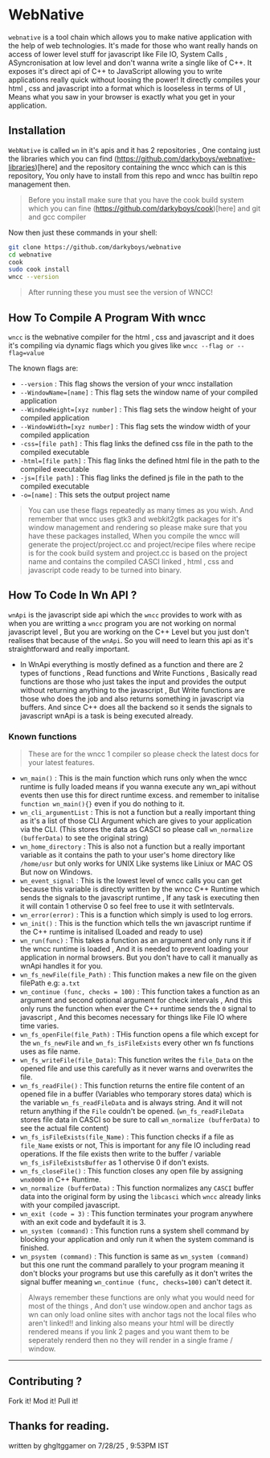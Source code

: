 # WebNative
`webnative` is a tool chain which allows you to make native application with the help of web technologies. It's made for those who want really hands on access of lower level stuff for javascript like File IO, System Calls , ASyncronisation at low level and don't wanna write a single like of C++. It exposes it's direct api of C++ to JavaScript allowing you to write applications really quick without loosing the power! It directly compiles your html , css and javascript into a format which is looseless in terms of UI , Means what you saw in your browser is exactly what you get in your application.

## Installation
`WebNative` is called `wn` in it's apis and it has 2 repositories , One containg just the libraries which you can find (https://github.com/darkyboys/webnative-libraries)[here] and the repository containing the wncc which can is this repository, You only have to install from this repo and wncc has builtin repo management then.

 > Before you install make sure that you have the cook build system which you can fine (https://github.com/darkyboys/cook)[here] and git and gcc compiler

Now then just these commands in your shell:
```bash
git clone https://github.com/darkyboys/webnative
cd webnative
cook
sudo cook install
wncc --version
```

 > After running these you must see the version of WNCC!


## How To Compile A Program With wncc
`wncc` is the webnative compiler for the html , css and javascript and it does it's compiling via dynamic flags which you gives like `wncc --flag or --flag=value`

The known flags are:
 - `--version` : This flag shows the version of your wncc installation
 - `--WindowName=[name]` : This flag sets the window name of your compiled application
 - `--WindowHeight=[xyz number]` : This flag sets the window height of your compiled application
 - `--WindowWidth=[xyz number]` : This flag sets the window width of your compiled application
 - `-css=[file path]` : This flag links the defined css file in the path to the compiled executable
 - `-html=[file path]` : This flag links the defined html file in the path to the compiled executable
 - `-js=[file path]` : This flag links the defined js file in the path to the compiled executable
 - `-o=[name]` : This sets the output project name

 > You can use these flags repeatedly as many times as you wish. And remember that wncc uses gtk3 and webkit2gtk packages for it's window management and rendering so please make sure that you have these packages installed, When you compile the wncc will generate the project/project.cc and project/recipe files where recipe is for the cook build system and project.cc is based on the project name and contains the compiled CASCI linked , html , css and javascript code ready to be turned into binary.


## How To Code In Wn API ?
`wnApi` is the javascript side api which the `wncc` provides to work with as when you are writting a `wncc` program you are not working on normal javascript level , But you are working on the C++ Level but you just don't realises that because of the `wnApi`. So you will need to learn this api as it's straightforward and really important.

 - In WnApi everything is mostly defined as a function and there are 2 types of functions , Read functions and Write Functions , Basically read functions are those who just takes the input and provides the output without returning anything to the javascript , But Write functions are those who does the job and also returns something in javascript via buffers. And since C++ does all the backend so it sends the signals to javascript wnApi is a task is being executed already.

 ### Known functions
 > These are for the wncc 1 compiler so please check the latest docs for your latest features.

 - `wn_main()` : This is the main function which runs only when the wncc runtime is fully loaded means if you wanna execute any wn_api without events then use this for direct runtime excess. and remember to initalise `function wn_main(){}` even if you do nothing to it.
 - `wn_cli_argumentList` : This is not a function but a really important thing as it's a list of those CLI Argument which are gives to your application via the CLI. (This stores the data as CASCI so please call `wn_normalize (bufferData)` to see the original string)
 - `wn_home_directory` : This is also not a function but a really important variable as it contains the path to your user's home directory like `/home/usr` but only works for UNIX Like systems like Liniux or MAC OS But now on Windows.
 - `wn_event_signal` : This is the lowest level of wncc calls you can get because this variable is directly written by the wncc C++ Runtime which sends the signals to the javascript runtime , If any task is executing then it will contain 1 othervise 0 so feel free to use it with setIntervals.
 - `wn_error(error)` : This is a function which simply is used to log errors.
 - `wn_init()` : This is the function which tells the wn javascript runtime if the C++ runtime is initalised (Loaded and ready to use)
 - `wn_run(func)` : This takes a function as an argument and only runs it if the wncc runtime is loaded , And it is needed to prevent loading your application in normal browsers. But you don't have to call it manually as wnApi handles it for you.
 - `wn_fs_newFile(file_Path)` : This function makes a new file on the given filePath e.g: `a.txt`
 - `wn_continue (func, checks = 100)` : This function takes a function as an argument and second optional argument for check intervals , And this only runs the function when ever the C++ runtime sends the `0` signal to javascript , And this becomes necessary for things like File IO where time varies.
 - `wn_fs_openFile(file_Path)` : THis function opens a file which except for the `wn_fs_newFile` and `wn_fs_isFileExists` every other wn fs functions uses as file name.
 - `wn_fs_writeFile(file_Data)`: This function writes the `file_Data` on the opened file and use this carefully as it never warns and overwrites the file.
 - `wn_fs_readFile()` : This function returns the entire file content of an opened file in a buffer (Variables who temporary stores data) which is the variable `wn_fs_readFileData` and is always string. And it will not return anything if the `File` couldn't be opened. (`wn_fs_readFileData` stores file data in CASCI so be sure to call `wn_normalize (bufferData)` to see the actual file content)
 - `wn_fs_isFileExists(file_Name)` : This function checks if a file as `file_Name` exists or not, This is important for any file IO including read operations. If the file exists then write to the buffer / variable `wn_fs_isFileExistsBuffer` as 1 othervise 0 if don't exists.
 - `wn_fs_closeFile()` : This function closes any open file by assigning `wnx0000` in C++ Runtime.
 - `wn_normalize (bufferData)` : This function normalizes any `CASCI` buffer data into the original form by using the `libcasci` which `wncc` already links with your compiled javascript.
 - `wn_exit (code = 3)` : This function terminates your program anywhere with an exit code and bydefault it is 3.
 - `wn_system (command)` : This function runs a system shell command by blocking your application and only run it when the system command is finished.
 - `wn_psystem (command)` : This function is same as `wn_system (command)` but this one runt the command parallely to your program meaning it don't blocks your programs but use this carefully as it don't writes the signal buffer meaning `wn_continue (func, checks=100)` can't detect it.

 > Always remember these functions are only what you would need for most of the things , And don't use window.open and anchor tags as wn can only load online sites with anchor tags not the local files who aren't linked!! and linking also means your html will be directly rendered means if you link 2 pages and you want them to be seperately renderd then no they will render in a single frame / window.

---

## Contributing ?
Fork it! Mod it! Pull it!

## Thanks for reading.
written by ghgltggamer on 7/28/25 , 9:53PM IST
